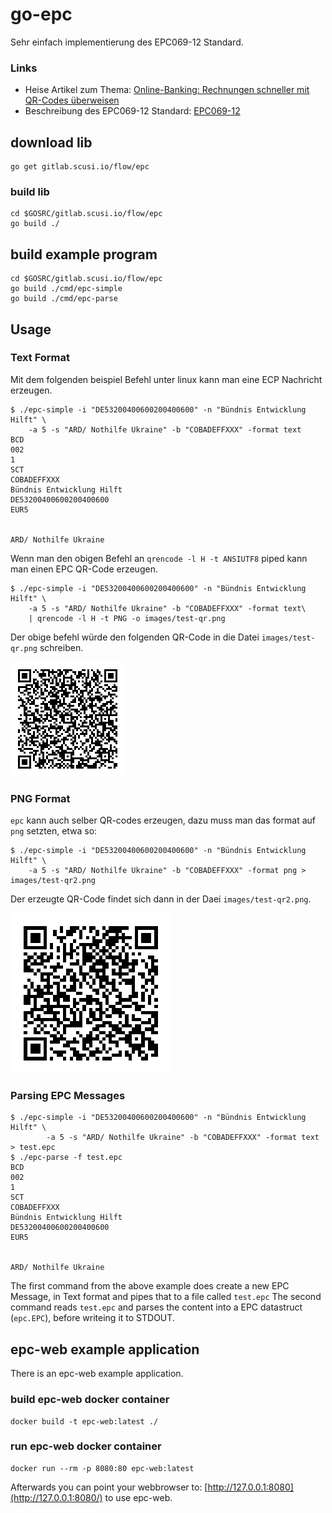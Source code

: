 # go-epc

Sehr einfach implementierung des EPC069-12 Standard.

### Links

- Heise Artikel zum Thema: [Online-Banking: Rechnungen schneller mit QR-Codes überweisen](https://heise.de/-6543687)
- Beschreibung des EPC069-12 Standard: [EPC069-12](https://www.europeanpaymentscouncil.eu/sites/default/files/kb/file/2018-05/EPC069-12%20v2.1%20Quick%20Response%20Code%20-%20Guidelines%20to%20Enable%20the%20Data%20Capture%20for%20the%20Initiation%20of%20a%20SCT.pdf)

## download lib

```
go get gitlab.scusi.io/flow/epc
```

### build lib

```
cd $GOSRC/gitlab.scusi.io/flow/epc
go build ./
```

## build example program

```
cd $GOSRC/gitlab.scusi.io/flow/epc
go build ./cmd/epc-simple
go build ./cmd/epc-parse
```

## Usage

### Text Format
Mit dem folgenden beispiel Befehl unter linux kann man eine ECP Nachricht erzeugen.

```
$ ./epc-simple -i "DE53200400600200400600" -n "Bündnis Entwicklung Hilft" \
	-a 5 -s "ARD/ Nothilfe Ukraine" -b "COBADEFFXXX" -format text 
BCD
002
1
SCT
COBADEFFXXX
Bündnis Entwicklung Hilft
DE53200400600200400600
EUR5


ARD/ Nothilfe Ukraine
```

Wenn man den obigen Befehl an `qrencode -l H -t ANSIUTF8` piped kann man einen EPC QR-Code erzeugen.

```
$ ./epc-simple -i "DE53200400600200400600" -n "Bündnis Entwicklung Hilft" \
	-a 5 -s "ARD/ Nothilfe Ukraine" -b "COBADEFFXXX" -format text\
	| qrencode -l H -t PNG -o images/test-qr.png 
```

Der obige befehl würde den folgenden QR-Code in die Datei `images/test-qr.png` schreiben.

![test-qr.png](/images/test-qr.png)

### PNG Format

`epc` kann auch selber QR-codes erzeugen, dazu muss man das format auf `png` setzten, etwa so:
```
$ ./epc-simple -i "DE53200400600200400600" -n "Bündnis Entwicklung Hilft" \
	-a 5 -s "ARD/ Nothilfe Ukraine" -b "COBADEFFXXX" -format png > images/test-qr2.png 
```

Der erzeugte QR-Code findet sich dann in der Daei `images/test-qr2.png`.

![test-qr2.png](/images/test-qr2.png)

### Parsing EPC Messages

```
$ ./epc-simple -i "DE53200400600200400600" -n "Bündnis Entwicklung Hilft" \
        -a 5 -s "ARD/ Nothilfe Ukraine" -b "COBADEFFXXX" -format text > test.epc
$ ./epc-parse -f test.epc
BCD
002
1
SCT
COBADEFFXXX
Bündnis Entwicklung Hilft
DE53200400600200400600
EUR5


ARD/ Nothilfe Ukraine
```

The first command from the above example does create a new EPC Message, in Text format and pipes that to a file called `test.epc`
The second command reads `test.epc` and parses the content into a EPC datastruct (`epc.EPC`), before writeing it to STDOUT.


## epc-web example application

There is an epc-web example application.

### build epc-web docker container

```
docker build -t epc-web:latest ./
```

### run epc-web docker container

```
docker run --rm -p 8080:80 epc-web:latest
```

Afterwards you can point your webbrowser to: [http://127.0.0.1:8080](http://127.0.0.1:8080/) to use epc-web.


